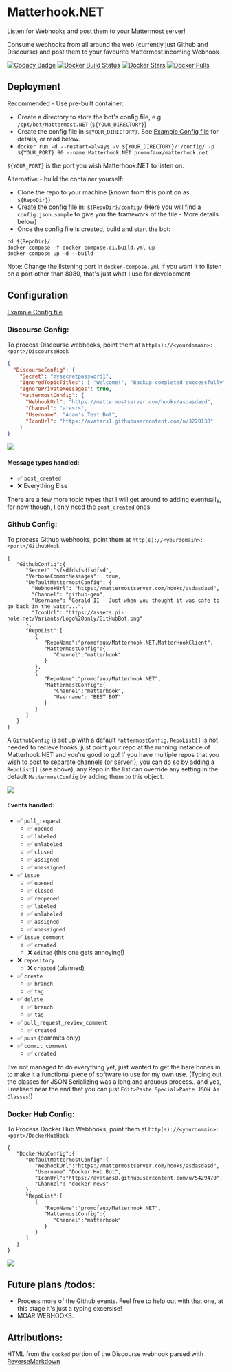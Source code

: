 # Matterhook.NET
Listen for Webhooks and post them to your Mattermost server!

Consume webhooks from all around the web (currently just Github and Discourse) and post them to your favourite Mattermost incoming Webhook

[![Codacy Badge](https://api.codacy.com/project/badge/Grade/67972966fee84da1b4f53d5a9f79e8f9)](https://www.codacy.com/app/promofaux/Matterhook.NET?utm_source=github.com&utm_medium=referral&utm_content=PromoFaux/Matterhook.NET&utm_campaign=badger)
[![Docker Build Status](https://img.shields.io/docker/build/promofaux/matterhook.net.svg)](https://hub.docker.com/r/promofaux/matterhook.net/builds/) [![Docker Stars](https://img.shields.io/docker/stars/promofaux/matterhook.net.svg)](https://hub.docker.com/r/promofaux/matterhook.net/) [![Docker Pulls](https://img.shields.io/docker/pulls/promofaux/matterhook.net.svg)](https://hub.docker.com/r/promofaux/matterhook.net/) 

## Deployment
Recommended - Use pre-built container:
- Create a directory to store the bot's config file, e.g `/opt/bot/Mattermost.NET` (`${YOUR_DIRECTORY}`)
- Create the config file in `${YOUR_DIRECTORY}`. See [Example Config file](https://github.com/PromoFaux/Matterhook.NET/blob/master/config/config.json.sample) for details, or read below.
- `docker run -d --restart=always -v ${YOUR_DIRECTORY}/:/config/ -p ${YOUR_PORT}:80 --name Matterhook.NET promofaux/matterhook.net`

`${YOUR_PORT}` is the port you wish Matterhook.NET to listen on.


Alternative - build the container yourself:
- Clone the repo to your machine (known from this point on as `${RepoDir}`)
- Create the config file in: `${RepoDir}/config/` (Here you will find a `config.json.sample` to give you the framework of the file - More details below)
- Once the config file is created, build and start the bot:
```
cd ${RepoDir}/
docker-compose -f docker-compose.ci.build.yml up
docker-compose up -d --build
```

Note: Change the listening port in `docker-compose.yml` if you want it to listen on a port other than 8080, that's just what I use for development


## Configuration

[Example Config file](https://github.com/PromoFaux/Matterhook.NET/blob/master/config/config.json.sample)

### Discourse Config:

To process Discourse webhooks, point them at `http(s)://<yourdomain>:<port>/DiscourseHook`

```JSON
{
  "DiscourseConfig": {    
    "Secret": "mysecretpassword1",
    "IgnoredTopicTitles": [ "Welcome!", "Backup completed successfully" ],
    "IgnorePrivateMessages": true,
    "MattermostConfig": {
      "WebhookUrl": "https://mattermostserver.com/hooks/asdasdasd",
      "Channel": "atests",
      "Username": "Adam's Test Bot",
      "IconUrl": "https://avatars1.githubusercontent.com/u/3220138"
    }
}
```


![](https://i.imgur.com/CIkgbpA.png)

#### Message types handled:

- :white_check_mark: `post_created`
- :x: Everything Else

There are a few more topic types that I will get around to adding eventually, for now though, I only need the `post_created` ones.

### Github Config:

To process Github webhooks, point them at `http(s)://<yourdomain>:<port>/GithubHook`
```
{  
   "GithubConfig":{  
      "Secret":"sfsdfdsfsdfsdfsd",
      "VerboseCommitMessages":  true, 
      "DefaultMattermostConfig": {
        "WebhookUrl": "https://mattermostserver.com/hooks/asdasdasd",
        "Channel": "github-gen",
        "Username": "Gerald II - Just when you thought it was safe to go back in the water...",
        "IconUrl": "https://assets.pi-hole.net/Variants/Logo%20only/GitHubBot.png"
      },
      "RepoList":[  
         {  
            "RepoName":"promofaux/Matterhook.NET.MatterHookClient",
            "MattermostConfig":{  
               "Channel":"matterhook"
            }
         },     
         {  
            "RepoName":"promofaux/Matterhook.NET",
            "MattermostConfig":{  
               "Channel":"matterhook",
               "Username": "BEST BOT"
            }
         }
      ]
   }
}
```

A `GithubConfig` is set up with a default `MattermostConfig`. `RepoList[]` is not needed to recieve hooks, just point your repo at the running instance of Matterhook.NET and you're good to go! If you have multiple repos that you wish to post to separate channels (or server!), you can do so by adding a `RepoList[]` (see above), any Repo in the list can override any setting in the default `MattermostConfig` by adding them to this object.

![](https://i.imgur.com/SZ8lZ7J.png)

#### Events handled:

- :white_check_mark: `pull_request`
  - :white_check_mark: `opened`
  - :white_check_mark: `labeled`
  - :white_check_mark: `unlabeled`
  - :white_check_mark: `closed`
  - :white_check_mark: `assigned`
  - :white_check_mark: `unassigned`
- :white_check_mark: `issue`
  - :white_check_mark: `opened`
  - :white_check_mark: `closed`
  - :white_check_mark: `reopened`
  - :white_check_mark: `labeled`
  - :white_check_mark: `unlabeled`
  - :white_check_mark: `assigned`
  - :white_check_mark: `unassigned`
- :white_check_mark: `issue_comment`
  - :white_check_mark: `created`
  - :x: `edited` (this one gets annoying!)
- :x: `repository`
  - :x: `created` (planned)
- :white_check_mark: `create`
  - :white_check_mark: `branch`
  - :white_check_mark: `tag`
- :white_check_mark: `delete`
  - :white_check_mark: `branch`
  - :white_check_mark: `tag`
- :white_check_mark: `pull_request_review_comment`
  - :white_check_mark: `created`
- :white_check_mark: `push` (commits only)
- :white_check_mark: `commit_comment`
  - :white_check_mark: `created`


I've not managed to do everything yet, just wanted to get the bare bones in to make it a functional piece of software to use for my own use. (Typing out the classes for JSON Serializing was a long and arduous process.. and yes, I realised near the end that you can just `Edit>Paste Special>Paste JSON As Classes`!)

### Docker Hub Config:

To Process Docker Hub Webhooks, point them at `http(s)://<yourdomain>:<port>/DockerHubHook`

```
{  
   "DockerHubConfig":{  
      "DefaultMattermostConfig":{  
         "WebhookUrl":"https://mattermostserver.com/hooks/asdasdasd",
         "Username":"Docker Hub Bot",
         "IconUrl":"https://avatars0.githubusercontent.com/u/5429470",
	     "Channel": "docker-news"
      },
      "RepoList":[  
         {  
            "RepoName":"promofaux/Matterhook.NET",
            "MattermostConfig":{  
               "Channel":"matterhook"
            }
         }
      ]
   }
}
```

![](https://i.imgur.com/BMkHD9h.png)

## Future plans /todos:
- Process more of the Github events. Feel free to help out with that one, at this stage it's just a typing excersise!
- MOAR WEBHOOKS.

## Attributions:

HTML from the `cooked` portion of the Discourse webhook parsed with [ReverseMarkdown](https://github.com/mysticmind/reversemarkdown-net)
